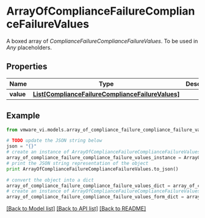 # ArrayOfComplianceFailureComplianceFailureValues

A boxed array of *ComplianceFailureComplianceFailureValues*. To be used in *Any* placeholders. 

## Properties
Name | Type | Description | Notes
------------ | ------------- | ------------- | -------------
**value** | [**List[ComplianceFailureComplianceFailureValues]**](ComplianceFailureComplianceFailureValues.md) |  | 

## Example

```python
from vmware_vi.models.array_of_compliance_failure_compliance_failure_values import ArrayOfComplianceFailureComplianceFailureValues

# TODO update the JSON string below
json = "{}"
# create an instance of ArrayOfComplianceFailureComplianceFailureValues from a JSON string
array_of_compliance_failure_compliance_failure_values_instance = ArrayOfComplianceFailureComplianceFailureValues.from_json(json)
# print the JSON string representation of the object
print ArrayOfComplianceFailureComplianceFailureValues.to_json()

# convert the object into a dict
array_of_compliance_failure_compliance_failure_values_dict = array_of_compliance_failure_compliance_failure_values_instance.to_dict()
# create an instance of ArrayOfComplianceFailureComplianceFailureValues from a dict
array_of_compliance_failure_compliance_failure_values_form_dict = array_of_compliance_failure_compliance_failure_values.from_dict(array_of_compliance_failure_compliance_failure_values_dict)
```
[[Back to Model list]](../README.md#documentation-for-models) [[Back to API list]](../README.md#documentation-for-api-endpoints) [[Back to README]](../README.md)



